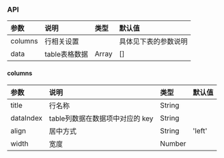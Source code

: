 
### API

| 参数 | 说明 | 类型 | 默认值 |
| :--- | :--- | :--- | :--- |
| columns | 行相关设置 |  | 具体见下表的参数说明 |
| data | table表格数据 | Array | [] |

#### columns
| 参数 | 说明 | 类型 | 默认值 |
| :--- | :--- | :--- | :--- |
| title | 行名称 | String |  |
| dataIndex | table列数据在数据项中对应的 key | String |  |
| align | 居中方式 | String | 'left' |
| width | 宽度 | Number | |